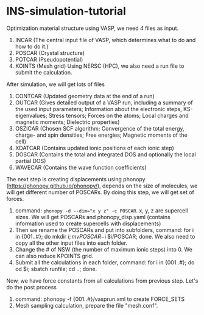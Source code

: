# INS-simulation-tutorial

Optimization material structure using VASP, we need 4 files as input. 

1. INCAR (The central input file of VASP, which determines what to do and how to do it.)
2. POSCAR (Crystal structure)
3. POTCAR (Pseudopotential)
4. KOINTS (Mesh grid)
Using NERSC (HPC), we also need a run file to submit the calculation.

After simulation, we will get lots of files
1. CONTCAR (Updated geometry data at the end of a run)
2. OUTCAR (Gives detailed output of a VASP run, including a summary of the used input parameters; Information about the electronic steps, KS-eigenvalues; Stress tensors; Forces on the atoms; Local charges and magnetic moments; Dielectric properties)
3. OSZICAR (Chosen SCF algorithm; Convergence of the total energy, charge- and spin densities; Free energies; Magnetic moments of the cell)
4. XDATCAR (Contains updated ionic positions of each ionic step)
5. DOSCAR (Contains the total and integrated DOS and optionally the local partial DOS)
6. WAVECAR (Contains the wave function coefficients)


The next step is creating displacements using phonopy (https://phonopy.github.io/phonopy/), depends on the size of molecules, we will get different number of POSCARs. By doing this step, we will get set of forces.
1. command: `phonopy -d --dim="x y z" -c POSCAR`. x, y, z are supercell sizes. We will get POSCARs and phonopy_disp.yaml (contains information used to create supercells with displacements)
2. Then we rename the POSCARs and put into subfolders, command: for i in {001..#}; do mkdir $i; mv POSCAR-$i $i/POSCAR; done. We also need to copy all the other input files into each folder.
3. Change the # of NSW (the number of maximum ionic steps) into 0. We can also reduce KPOINTS grid.
4. Submit all the calculations in each folder, command: for i in {001..#}; do cd $i; sbatch runfile; cd ..; done.

Now, we have force constants from all calculations from previous step. Let's do the post process
1. command: phonopy -f {001..#}/vasprun.xml to create FORCE_SETS
2. Mesh sampling calculation, prepare the file "mesh.conf". 


